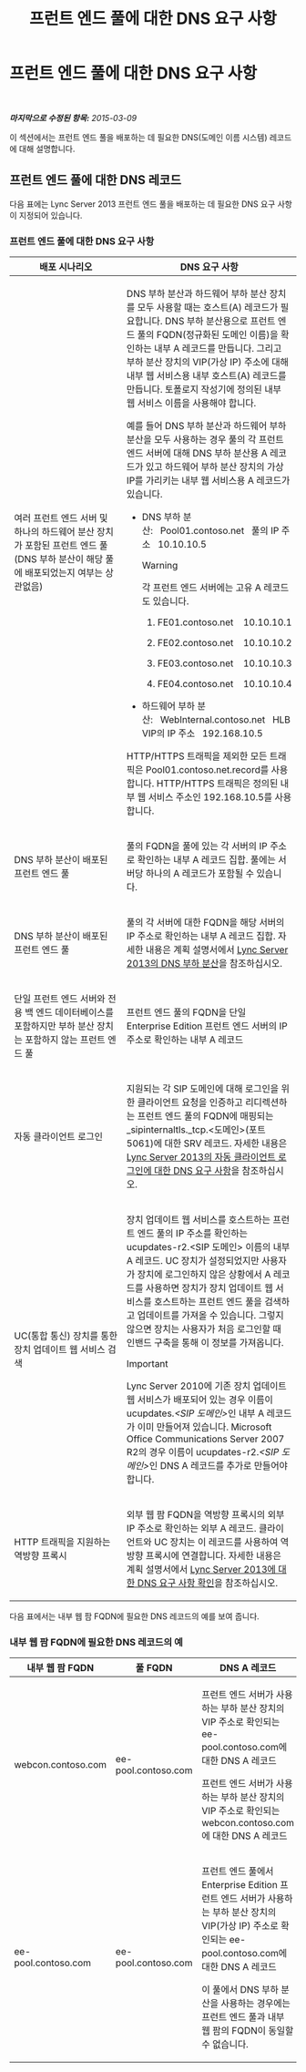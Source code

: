 ﻿---
title: 프런트 엔드 풀에 대한 DNS 요구 사항
TOCTitle: 프런트 엔드 풀에 대한 DNS 요구 사항
ms:assetid: ba28919c-fbbe-4c54-8bf9-2b0cd3fa39c7
ms:mtpsurl: https://technet.microsoft.com/ko-kr/library/Gg412910(v=OCS.15)
ms:contentKeyID: 49304847
ms.date: 08/10/2015
mtps_version: v=OCS.15
ms.translationtype: HT
---

# 프런트 엔드 풀에 대한 DNS 요구 사항

 

_**마지막으로 수정된 항목:** 2015-03-09_

이 섹션에서는 프런트 엔드 풀을 배포하는 데 필요한 DNS(도메인 이름 시스템) 레코드에 대해 설명합니다.

## 프런트 엔드 풀에 대한 DNS 레코드

다음 표에는 Lync Server 2013 프런트 엔드 풀을 배포하는 데 필요한 DNS 요구 사항이 지정되어 있습니다.

### 프런트 엔드 풀에 대한 DNS 요구 사항

<table>
<colgroup>
<col style="width: 50%" />
<col style="width: 50%" />
</colgroup>
<thead>
<tr class="header">
<th>배포 시나리오</th>
<th>DNS 요구 사항</th>
</tr>
</thead>
<tbody>
<tr class="odd">
<td><p>여러 프런트 엔드 서버 및 하나의 하드웨어 분산 장치가 포함된 프런트 엔드 풀(DNS 부하 분산이 해당 풀에 배포되었는지 여부는 상관없음)</p></td>
<td><p>DNS 부하 분산과 하드웨어 부하 분산 장치를 모두 사용할 때는 호스트(A) 레코드가 필요합니다. DNS 부하 분산용으로 프런트 엔드 풀의 FQDN(정규화된 도메인 이름)을 확인하는 내부 A 레코드를 만듭니다. 그리고 부하 분산 장치의 VIP(가상 IP) 주소에 대해 내부 웹 서비스용 내부 호스트(A) 레코드를 만듭니다. 토폴로지 작성기에 정의된 내부 웹 서비스 이름을 사용해야 합니다.</p>
<p>예를 들어 DNS 부하 분산과 하드웨어 부하 분산을 모두 사용하는 경우 풀의 각 프런트 엔드 서버에 대해 DNS 부하 분산용 A 레코드가 있고 하드웨어 부하 분산 장치의 가상 IP를 가리키는 내부 웹 서비스용 A 레코드가 있습니다.</p>
<ul>
<li><p>DNS 부하 분산:   Pool01.contoso.net   풀의 IP 주소   10.10.10.5</p>
<div class="alert">

> [!WARNING]
> 각 프런트 엔드 서버에는 고유 A 레코드도 있습니다.


</div>
<ol>
<li><p>FE01.contoso.net    10.10.10.1</p></li>
<li><p>FE02.contoso.net    10.10.10.2</p></li>
<li><p>FE03.contoso.net    10.10.10.3</p></li>
<li><p>FE04.contoso.net    10.10.10.4</p></li>
</ol></li>
<li><p>하드웨어 부하 분산:   WebInternal.contoso.net   HLB VIP의 IP 주소   192.168.10.5</p></li>
</ul>
<p>HTTP/HTTPS 트래픽을 제외한 모든 트래픽은 Pool01.contoso.net.record를 사용합니다. HTTP/HTTPS 트래픽은 정의된 내부 웹 서비스 주소인 192.168.10.5를 사용합니다.</p></td>
</tr>
<tr class="even">
<td><p>DNS 부하 분산이 배포된 프런트 엔드 풀</p></td>
<td><p>풀의 FQDN을 풀에 있는 각 서버의 IP 주소로 확인하는 내부 A 레코드 집합. 풀에는 서버당 하나의 A 레코드가 포함될 수 있습니다.</p></td>
</tr>
<tr class="odd">
<td><p>DNS 부하 분산이 배포된 프런트 엔드 풀</p></td>
<td><p>풀의 각 서버에 대한 FQDN을 해당 서버의 IP 주소로 확인하는 내부 A 레코드 집합. 자세한 내용은 계획 설명서에서 <a href="lync-server-2013-dns-load-balancing.md">Lync Server 2013의 DNS 부하 분산</a>을 참조하십시오.</p></td>
</tr>
<tr class="even">
<td><p>단일 프런트 엔드 서버와 전용 백 엔드 데이터베이스를 포함하지만 부하 분산 장치는 포함하지 않는 프런트 엔드 풀</p></td>
<td><p>프런트 엔드 풀의 FQDN을 단일 Enterprise Edition 프런트 엔드 서버의 IP 주소로 확인하는 내부 A 레코드</p>
<p></p></td>
</tr>
<tr class="odd">
<td><p>자동 클라이언트 로그인</p></td>
<td><p>지원되는 각 SIP 도메인에 대해 로그인을 위한 클라이언트 요청을 인증하고 리디렉션하는 프런트 엔드 풀의 FQDN에 매핑되는 _sipinternaltls._tcp.&lt;도메인&gt;(포트 5061)에 대한 SRV 레코드. 자세한 내용은 <a href="lync-server-2013-dns-requirements-for-automatic-client-sign-in.md">Lync Server 2013의 자동 클라이언트 로그인에 대한 DNS 요구 사항</a>을 참조하십시오.</p></td>
</tr>
<tr class="even">
<td><p>UC(통합 통신) 장치를 통한 장치 업데이트 웹 서비스 검색</p></td>
<td><p>장치 업데이트 웹 서비스를 호스트하는 프런트 엔드 풀의 IP 주소를 확인하는 ucupdates-r2.&lt;SIP 도메인&gt; 이름의 내부 A 레코드. UC 장치가 설정되었지만 사용자가 장치에 로그인하지 않은 상황에서 A 레코드를 사용하면 장치가 장치 업데이트 웹 서비스를 호스트하는 프런트 엔드 풀을 검색하고 업데이트를 가져올 수 있습니다. 그렇지 않으면 장치는 사용자가 처음 로그인할 때 인밴드 구축을 통해 이 정보를 가져옵니다.</p>
<div class="alert">

> [!IMPORTANT]
> Lync Server 2010에 기존 장치 업데이트 웹 서비스가 배포되어 있는 경우 이름이 ucupdates.<EM>&lt;SIP 도메인&gt;</EM>인 내부 A 레코드가 이미 만들어져 있습니다. Microsoft Office Communications Server 2007 R2의 경우 이름이 ucupdates-r2.<EM>&lt;SIP 도메인&gt;</EM>인 DNS A 레코드를 추가로 만들어야 합니다.


</div></td>
</tr>
<tr class="odd">
<td><p>HTTP 트래픽을 지원하는 역방향 프록시</p></td>
<td><p>외부 웹 팜 FQDN을 역방향 프록시의 외부 IP 주소로 확인하는 외부 A 레코드. 클라이언트와 UC 장치는 이 레코드를 사용하여 역방향 프록시에 연결합니다. 자세한 내용은 계획 설명서에서 <a href="lync-server-2013-determine-dns-requirements.md">Lync Server 2013에 대한 DNS 요구 사항 확인</a>을 참조하십시오.</p></td>
</tr>
</tbody>
</table>


다음 표에서는 내부 웹 팜 FQDN에 필요한 DNS 레코드의 예를 보여 줍니다.

### 내부 웹 팜 FQDN에 필요한 DNS 레코드의 예

<table>
<colgroup>
<col style="width: 33%" />
<col style="width: 33%" />
<col style="width: 33%" />
</colgroup>
<thead>
<tr class="header">
<th>내부 웹 팜 FQDN</th>
<th>풀 FQDN</th>
<th>DNS A 레코드</th>
</tr>
</thead>
<tbody>
<tr class="odd">
<td><p>webcon.contoso.com</p></td>
<td><p>ee-pool.contoso.com</p></td>
<td><p>프런트 엔드 서버가 사용하는 부하 분산 장치의 VIP 주소로 확인되는 ee-pool.contoso.com에 대한 DNS A 레코드</p>
<p>프런트 엔드 서버가 사용하는 부하 분산 장치의 VIP 주소로 확인되는 webcon.contoso.com에 대한 DNS A 레코드</p></td>
</tr>
<tr class="even">
<td><p>ee-pool.contoso.com</p></td>
<td><p>ee-pool.contoso.com</p></td>
<td><p>프런트 엔드 풀에서 Enterprise Edition 프런트 엔드 서버가 사용하는 부하 분산 장치의 VIP(가상 IP) 주소로 확인되는 ee-pool.contoso.com에 대한 DNS A 레코드</p>
<p>이 풀에서 DNS 부하 분산을 사용하는 경우에는 프런트 엔드 풀과 내부 웹 팜의 FQDN이 동일할 수 없습니다.</p></td>
</tr>
</tbody>
</table>

